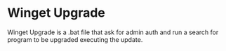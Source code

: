 # Winget Upgrade
 Winget Upgrade is a .bat file that ask for admin auth and run a search for program to be upgraded executing the update.
